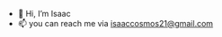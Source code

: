 - 👋 Hi, I’m Isaac
- 📫 you can reach me via isaaccosmos21@gmail.com

<!---
isaac03/isaac03 is a ✨ special ✨ repository because its `README.md` (this file) appears on your GitHub profile.
You can click the Preview link to take a look at your changes.
--->
